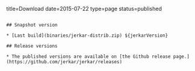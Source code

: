 title=Download
date=2015-07-22
type=page
status=published
~~~~~~

## Snapshot version

* [Last build](binaries/jerkar-distrib.zip) ${jerkarVersion}

## Release versions

* The published versions are available on [the Github release page.](https://github.com/jerkar/jerkar/releases)

